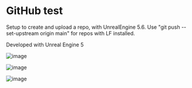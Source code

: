# GitHub test

Setup to create and upload a repo, with UnrealEngine 5.6.
Use "git push --set-upstream origin main" for repos with LF installed.

Developed with Unreal Engine 5

![image](https://github.com/user-attachments/assets/ca2f58c5-d462-4975-9f30-035d19d61b7f)

![image](https://github.com/user-attachments/assets/d2e413e8-2c13-41cb-ae2d-85115ce4be31)

![image](https://github.com/user-attachments/assets/5ddbb1b0-54c5-4d38-a161-c8e72308eb88)
